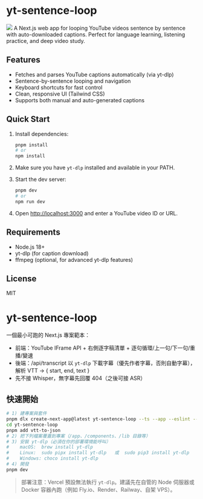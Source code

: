 # yt-sentence-loop

![](https://storage.meteor.today/image/68cb9c2340d40989fec93ffb.png)
A Next.js web app for looping YouTube videos sentence by sentence with auto-downloaded captions.
Perfect for language learning, listening practice, and deep video study.

## Features

- Fetches and parses YouTube captions automatically (via yt-dlp)
- Sentence-by-sentence looping and navigation
- Keyboard shortcuts for fast control
- Clean, responsive UI (Tailwind CSS)
- Supports both manual and auto-generated captions

## Quick Start

1. Install dependencies:

   ```bash
   pnpm install
   # or
   npm install
   ```

2. Make sure you have `yt-dlp` installed and available in your PATH.

3. Start the dev server:

   ```bash
   pnpm dev
   # or
   npm run dev
   ```

4. Open [http://localhost:3000](http://localhost:3000) and enter a YouTube video ID or URL.

## Requirements

- Node.js 18+
- yt-dlp (for caption download)
- ffmpeg (optional, for advanced yt-dlp features)

## License

MIT

# yt-sentence-loop

一個最小可跑的 Next.js 專案範本：

- 前端：YouTube IFrame API + 右側逐字稿清單 + 逐句循環/上一句/下一句/重播/變速
- 後端：/api/transcript 以 `yt-dlp` 下載字幕（優先作者字幕，否則自動字幕），解析 VTT → { start, end, text }
- 先不接 Whisper，無字幕先回覆 404（之後可接 ASR）

## 快速開始

```bash
# 1) 建專案與套件
pnpm dlx create-next-app@latest yt-sentence-loop --ts --app --eslint --tailwind --src-dir false --import-alias @/*
cd yt-sentence-loop
pnpm add vtt-to-json
# 2) 把下列檔案覆蓋到專案（/app、/components、/lib 目錄等）
# 3) 安裝 yt-dlp（必須在你的部署環境能呼叫）
#    macOS:  brew install yt-dlp
#    Linux:  sudo pipx install yt-dlp   或  sudo pip3 install yt-dlp
#    Windows: choco install yt-dlp
# 4) 開發
pnpm dev
```

> 部署注意：Vercel 預設無法執行 `yt-dlp`。建議先在自管的 Node 伺服器或 Docker 容器內跑（例如 Fly.io、Render、Railway、自架 VPS）。

